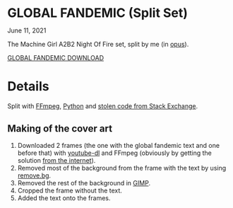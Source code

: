<h1 style="margin-bottom: 0;" id="global-fandemic">GLOBAL FANDEMIC (Split Set)</h1>
<p class="date">June 11, 2021</p>

The Machine Girl A2B2 Night Of Fire set, split by me (in [opus](https://opus-codec.org/)).

[GLOBAL FANDEMIC DOWNLOAD](files/global_fandemic.zip)

# Details
Split with [FFmpeg](https://ffmpeg.org/), [Python](https://www.python.org/) and [stolen code from Stack Exchange](https://unix.stackexchange.com/questions/280767/how-do-i-split-an-audio-file-into-multiple/400032#400032).

## Making of the cover art
1. Downloaded 2 frames (the one with the global fandemic text and one before that) with [youtube-dl](https://youtube-dl.org/) and FFmpeg (obviously by getting the solution [from the internet](https://askubuntu.com/questions/1155446/is-it-possible-to-only-download-a-single-frame-from-a-youtube-video/1155468#1155468)).
2. Removed most of the background from the frame with the text by using [remove.bg](https://www.remove.bg/).
3. Removed the rest of the background in [GIMP](https://www.gimp.org/).
4. Cropped the frame without the text.
5. Added the text onto the frames.
</article>
